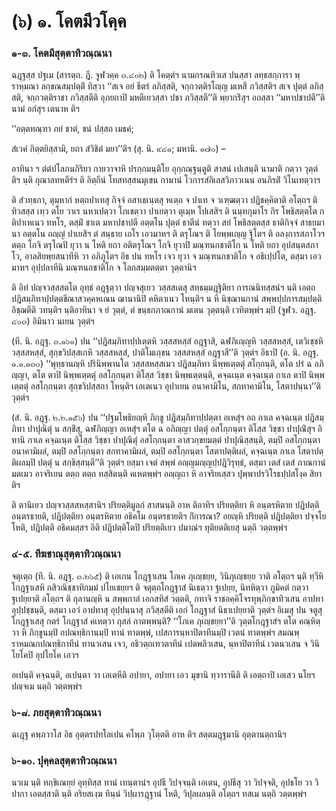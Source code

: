 <h1>(๖) ๑. โคตมีวโคฺค</h1>
<h3>๑-๓. โคตมีสุตฺตาทิวณฺณนา</h3>
<p> ฉฎฺฐสฺส   ปฐเม (สารตฺถ. ฎี. จูฬวคฺค ๓.๔๐๒) ติ โคตฺตํฯ นามกรณทิวเส ปนสฺสา ลทฺธสกฺการา พฺราหฺมณา ลกฺขณสมฺปตฺติํ ทิสฺวา ‘‘สเจ อยํ ธีตรํ ลภิสฺสติ, จกฺกวตฺติรโญฺญ มเหสี ภวิสฺสติฯ สเจ ปุตฺตํ ลภิสฺสติ, จกฺกวตฺติราชา ภวิสฺสตีติ อุภยถาปิ มหตีเยวสฺสา ปชา ภวิสฺสตี’’ติ พฺยากริํสุฯ อถสฺสา ‘‘มหาปชาปตี’’ติ นามํ อกํสุฯ เตนาห ติฯ</p>


<p>
‘‘อตฺตทณฺฑา ภยํ ชาตํ, ชนํ ปสฺสถ เมธคํ;  
  
สํเวคํ กิตฺตยิสฺสามิ, ยถา สํวิชิตํ มยา’’ติฯ (สุ. นิ. ๙๔๑; มหานิ. ๑๗๐) –  
</p>
  
<p>อาทินา ฯ ตํตํปโลภนกิริยา กายวาจาหิ ปรกฺกมนฺติโย อุกฺกณฺฐนฺตูติ สาสนํ เปเสนฺติ นามาติ กตฺวา วุตฺตํ ติฯ นฺติ กุณาลทหตีรํฯ ติ อิตฺถีนํ โทสทสฺสนมุเขน กามานํ โวการสํกิเลสวิภาวเนน อนภิรติํ วิโนเทตฺวาฯ</p>


<p>ติ สํวทฺธกา, ตุมฺหากํ หตฺถปาเทสุ กิจฺจํ อสาเธเนฺตสุ หเตฺถ จ ปาเท จ วเฑฺฒตฺวา ปฎิชคฺคิตาติ อโตฺถฯ ติ ทิวสสฺส เทฺว ตโย วาเร นหาเปตฺวา โภเชตฺวา ปาเยตฺวา ตุเมฺห โปเสสิฯ ติ นนฺทกุมาโร กิร โพธิสตฺตโต กติปาเหเนว ทหโร, ตสฺมิํ ชาเต มหาปชาปตี อตฺตโน ปุตฺตํ ธาตีนํ ทตฺวา สยํ โพธิสตฺตสฺส ธาติกิจฺจํ สาธยมานา อตฺตโน ถญฺญํ ปาเยสิฯ ตํ สนฺธาย เถโร เอวมาหฯ ติ ตรุโณฯ ติ โยพฺพเญฺญ  ฐิโตฯ ติ อลงฺการสภาโวฯ ตตฺถ โกจิ ตรุโณปิ ยุวา น โหติ ยถา อติตรุโณฯ โกจิ ยุวาปิ มณฺฑนกชาติโก น โหติ ยถา อุปสนฺตสภาโว, อาลสิยพฺยสนาทีหิ วา อภิภูโตฯ อิธ ปน ทหโร  เจว ยุวา จ มณฺฑนกชาติโก จ อธิเปฺปโต, ตสฺมา เอวมาหฯ อุปฺปลาทีนิ มณฺฑนกชาติโก จ โลกสมฺมตตฺตา วุตฺตานิฯ</p>


<p>ติ อิทํ ปญฺจวสฺสสตโต อุทฺธํ อฎฺฐตฺวา ปญฺจสุเยว วสฺสสเตสุ สทฺธมฺมฎฺฐิติยา การณนิทสฺสนํฯ นฺติ เอตฺถ ปฎิสมฺภิทาปฺปตฺตขีณาสวคฺคหเณน ฌานานิปิ คหิตาเนว โหนฺติฯ น หิ นิชฺฌานกานํ สพฺพปฺปการสมฺปตฺติ อิชฺฌตีติ วทนฺติฯ นฺติอาทินา จ ยํ วุตฺตํ, ตํ ขนฺธกภาณกานํ มเตน วุตฺตนฺติ เวทิตพฺพํฯ มฺปิ (จูฬว. อฎฺฐ. ๔๐๓) อิมินาว นเยน วุตฺตํฯ</p>


<p> (ที. นิ. อฎฺฐ. ๓.๑๖๑) ปน ‘‘ปฎิสมฺภิทาปฺปเตฺตหิ วสฺสสหสฺสํ อฎฺฐาสิ, ฉฬภิเญฺญหิ วสฺสสหสฺสํ, เตวิเชฺชหิ วสฺสสหสฺสํ, สุกฺขวิปสฺสเกหิ วสฺสสหสฺสํ, ปาติโมเกฺขน วสฺสสหสฺสํ อฎฺฐาสี’’ติ วุตฺตํฯ อิธาปิ  (อ. นิ. อฎฺฐ. ๑.๑.๑๓๐) ‘‘พุทฺธานญฺหิ ปรินิพฺพานโต วสฺสสหสฺสเมว ปฎิสมฺภิทา นิพฺพเตฺตตุํ สโกฺกนฺติ, ตโต ปรํ ฉ อภิญฺญา, ตโต ตาปิ นิพฺพเตฺตตุํ อสโกฺกนฺตา ติโสฺส วิชฺชา นิพฺพเตฺตนฺติ, คจฺฉเนฺต คจฺฉเนฺต กาเล ตาปิ นิพฺพเตฺตตุํ อสโกฺกนฺตา สุกฺขวิปสฺสกา โหนฺติฯ เอเตเนว อุปาเยน อนาคามิโน, สกทาคามิโน, โสตาปนฺนา’’ติ วุตฺตํฯ</p>


<p> (สํ. นิ. อฎฺฐ. ๒.๒.๑๕๖) ปน ‘‘ปฐมโพธิยญฺหิ ภิกฺขู ปฎิสมฺภิทาปฺปตฺตา อเหสุํฯ อถ กาเล คจฺฉเนฺต ปฎิสมฺภิทา ปาปุณิตุํ น สกฺขิํสุ, ฉฬภิญฺญา อเหสุํฯ ตโต ฉ อภิญฺญา ปตฺตุํ อสโกฺกนฺตา ติโสฺส วิชฺชา ปาปุณิํสุฯ อิทานิ กาเล คจฺฉเนฺต ติโสฺส วิชฺชา ปาปุณิตุํ อสโกฺกนฺตา อาสวกฺขยมตฺตํ ปาปุณิสฺสนฺติ, ตมฺปิ อสโกฺกนฺตา อนาคามิผลํ, ตมฺปิ อสโกฺกนฺตา สกทาคามิผลํ, ตมฺปิ อสโกฺกนฺตา โสตาปตฺติผลํ, คจฺฉเนฺต กาเล โสตาปตฺติผลมฺปิ ปตฺตุํ น สกฺขิสฺสนฺตี’’ติ วุตฺตํฯ ยสฺมา เจตํ สพฺพํ อญฺญมญฺญปฺปฎิวิรุทฺธํ, ตสฺมา เตสํ เตสํ ภาณกานํ มตเมว อาจริเยน ตตฺถ ตตฺถ ทสฺสิตนฺติ คเหตพฺพํฯ อญฺญถา หิ อาจริยเสฺสว ปุพฺพาปรวิโรธปฺปสโงฺค สิยาติฯ</p>


<p>ติ  ตานิเยว ปญฺจวสฺสสหสฺสานิฯ ปริยตฺติมูลกํ สาสนนฺติ อาห   ติอาทิฯ ปริยตฺติยา หิ อนฺตรหิตาย ปฎิปตฺติอนฺตรธายติ, ปฎิปตฺติยา อนฺตรหิตาย อธิคโม อนฺตรธายติฯ กิํการณา? อยญฺหิ ปริยตฺติ ปฎิปตฺติยา ปจฺจโย โหติ, ปฎิปตฺติ อธิคมสฺสฯ อิติ ปฎิปตฺติโตปิ ปริยตฺติเยว ปมาณํฯ ทุติยตติเยสุ นตฺถิ วตฺตพฺพํฯ</p>

</p>


<h3>๔-๕. ทีฆชาณุสุตฺตาทิวณฺณนา</h3>
<p> จตุเตฺถ (ที. นิ. อฎฺฐ. ๓.๒๖๕) ติ เอเกน โกฎฺฐาเสน โภเค ภุเญฺชยฺย, วินิภุเญฺชยฺย วาติ อโตฺถฯ นฺติ ทฺวีหิ โกฎฺฐาเสหิ กสิวณิชฺชาทิกมฺมํ ปโยเชยฺยฯ ติ จตุตฺถโกฎฺฐาสํ นิเธตฺวา ฐเปยฺย, นิทหิตฺวา ภูมิคตํ กตฺวา ฐเปยฺยาติ อโตฺถฯ ติ กุลานญฺหิ น สพฺพกาลํ เอกสทิสํ วตฺตติ, กทาจิ ราชอคฺคิโจรทุพฺภิกฺขาทิวเสน อาปทา อุปฺปชฺชนฺติ, ตสฺมา เอวํ อาปทาสุ อุปฺปนฺนาสุ ภวิสฺสตีติ เอกํ โกฎฺฐาสํ นิธาเปยฺยาติ วุตฺตํฯ อิเมสุ ปน จตูสุ โกฎฺฐาเสสุ กตรํ โกฎฺฐาสํ คเหตฺวา กุสลํ กาตพฺพนฺติ? ‘‘โภเค ภุเญฺชยฺยา’’ติ วุตฺตโกฎฺฐาสํฯ ตโต คณฺหิตฺวา หิ ภิกฺขูนมฺปิ กปณทฺธิกานมฺปิ ทานํ ทาตพฺพํ, เปสการนฺหาปิตาทีนมฺปิ เวตนํ ทาตพฺพํฯ สมณพฺราหฺมณกปณทฺธิกาทีนํ ทานวเสน เจว, อธิวตฺถเทวตาทีนํ เปตพลิวเสน, นฺหาปิตาทีนํ เวตนวเสน จ วินิโยโคปิ อุปโยโค เอวฯ</p>


<p>อเปนฺติ คจฺฉนฺติ, อเปนฺตา วา เอเตหีติ อปายา, อปายา เอว มุขานิ ทฺวารานีติ ติ เอตฺถาปิ เอเสว นโยฯ ปญฺจเม นตฺถิ วตฺตพฺพํฯ</p>

</p>


<h3>๖-๘. ภยสุตฺตาทิวณฺณนา</h3>
<p> ฉเฎฺฐ  คพฺภวาโส อิธ อุตฺตรปทโลเปน คโพฺภ วุโตฺตติ อาห ติฯ สตฺตมฎฺฐมานิ อุตฺตานตฺถานิฯ</p>

</p>


<h3>๖-๑๐. ปุคฺคลสุตฺตาทิวณฺณนา</h3>
<p> นวเม  นฺติ ทกฺขิเณยฺยํ อุทฺทิสฺส ทานํ เทนฺตานํฯ อุปธี วิปจฺจนฺติ เอเตน, อุปธีสุ วา วิปจฺจติ, อุปธโย วา วิปากา เอตสฺสาติ นฺติ อริยสเงฺฆ ทินฺนํ วิปฺผารฎฺฐานํ โหติ, วิปุลผลนฺติ อโตฺถฯ ทสเม นตฺถิ วตฺตพฺพํฯ</p>

</p>

</p>





